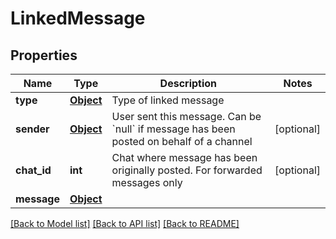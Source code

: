 # LinkedMessage

## Properties
Name | Type | Description | Notes
------------ | ------------- | ------------- | -------------
**type** | [**Object**](.md) | Type of linked message | 
**sender** | [**Object**](.md) | User sent this message. Can be &#x60;null&#x60; if message has been posted on behalf of a channel | [optional] 
**chat_id** | **int** | Chat where message has been originally posted. For forwarded messages only | [optional] 
**message** | [**Object**](.md) |  | 

[[Back to Model list]](../README.md#documentation-for-models) [[Back to API list]](../README.md#documentation-for-api-endpoints) [[Back to README]](../README.md)


